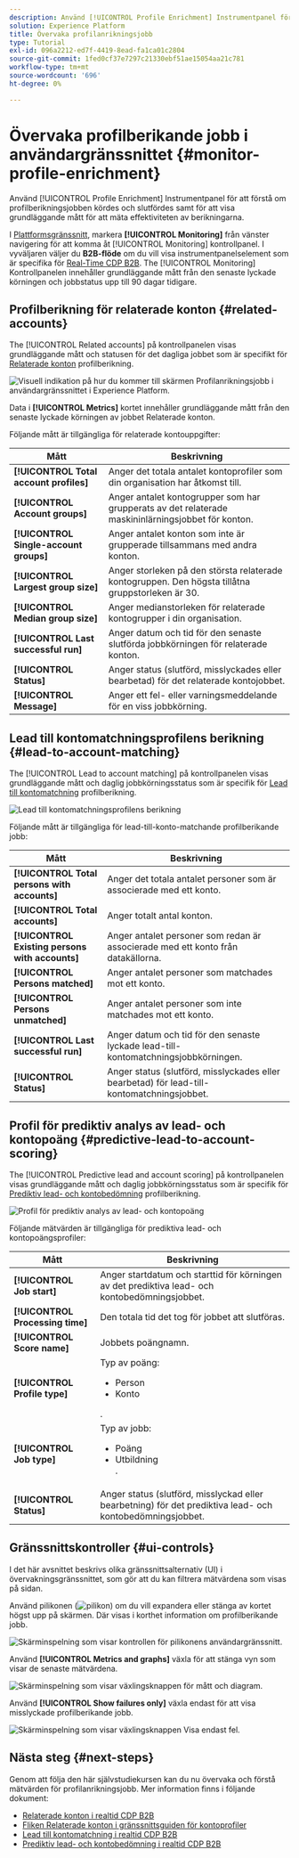 ```yaml
---
description: Använd [!UICONTROL Profile Enrichment] Instrumentpanel för att förstå om profilberikningsjobben kördes och slutfördes samt för att visa grundläggande mått för att mäta effektiviteten av berikningarna.
solution: Experience Platform
title: Övervaka profilanrikningsjobb
type: Tutorial
exl-id: 096a2212-ed7f-4419-8ead-fa1ca01c2804
source-git-commit: 1fed0cf37e7297c21330ebf51ae15054aa21c781
workflow-type: tm+mt
source-wordcount: '696'
ht-degree: 0%

---
```


# Övervaka profilberikande jobb i användargränssnittet {#monitor-profile-enrichment}

Använd [!UICONTROL Profile Enrichment] Instrumentpanel för att förstå om profilberikningsjobben kördes och slutfördes samt för att visa grundläggande mått för att mäta effektiviteten av berikningarna.

I [Plattformsgränssnitt](https://platform.adobe.com), markera **[!UICONTROL Monitoring]** från vänster navigering för att komma åt [!UICONTROL Monitoring] kontrollpanel. I vyväljaren väljer du **B2B-flöde** om du vill visa instrumentpanelselement som är specifika för [Real-Time CDP B2B](/help/rtcdp/b2b-overview.md).  The [!UICONTROL Monitoring] Kontrollpanelen innehåller grundläggande mått från den senaste lyckade körningen och jobbstatus upp till 90 dagar tidigare.

## Profilberikning för relaterade konton {#related-accounts}

The [!UICONTROL Related accounts] på kontrollpanelen visas grundläggande mått och statusen för det dagliga jobbet som är specifikt för [Relaterade konton](/help/rtcdp/b2b-ai-ml-services/related-accounts.md) profilberikning.

![Visuell indikation på hur du kommer till skärmen Profilanrikningsjobb i användargränssnittet i Experience Platform.](/help/dataflows/assets/ui/b2b/monitoring-profile-enrichment-jobs.png)

Data i **[!UICONTROL Metrics]** kortet innehåller grundläggande mått från den senaste lyckade körningen av jobbet Relaterade konton.

Följande mått är tillgängliga för relaterade kontouppgifter:

| Mått | Beskrivning |
| --------- | ---------- |
| **[!UICONTROL Total account profiles]** | Anger det totala antalet kontoprofiler som din organisation har åtkomst till. |
| **[!UICONTROL Account groups]** | Anger antalet kontogrupper som har grupperats av det relaterade maskininlärningsjobbet för konton. |
| **[!UICONTROL Single-account groups]** | Anger antalet konton som inte är grupperade tillsammans med andra konton. |
| **[!UICONTROL Largest group size]** | Anger storleken på den största relaterade kontogruppen. Den högsta tillåtna gruppstorleken är 30. |
| **[!UICONTROL Median group size]** | Anger medianstorleken för relaterade kontogrupper i din organisation. |
| **[!UICONTROL Last successful run]** | Anger datum och tid för den senaste slutförda jobbkörningen för relaterade konton. |
| **[!UICONTROL Status]** | Anger status (slutförd, misslyckades eller bearbetad) för det relaterade kontojobbet. |
| **[!UICONTROL Message]** | Anger ett fel- eller varningsmeddelande för en viss jobbkörning. |

## Lead till kontomatchningsprofilens berikning {#lead-to-account-matching}

The [!UICONTROL Lead to account matching] på kontrollpanelen visas grundläggande mått och daglig jobbkörningsstatus som är specifik för [Lead till kontomatchning](/help/rtcdp/b2b-ai-ml-services/lead-to-account-matching.md) profilberikning.

![Lead till kontomatchningsprofilens berikning](/help/dataflows/assets/ui/b2b/mpc-lead-to-account-matching.png)

Följande mått är tillgängliga för lead-till-konto-matchande profilberikande jobb:

| Mått | Beskrivning |
| --------- | ---------- |
| **[!UICONTROL Total persons with accounts]** | Anger det totala antalet personer som är associerade med ett konto. |
| **[!UICONTROL Total accounts]** | Anger totalt antal konton. |
| **[!UICONTROL Existing persons with accounts]** | Anger antalet personer som redan är associerade med ett konto från datakällorna. |
| **[!UICONTROL Persons matched]** | Anger antalet personer som matchades mot ett konto. |
| **[!UICONTROL Persons unmatched]** | Anger antalet personer som inte matchades mot ett konto. |
| **[!UICONTROL Last successful run]** | Anger datum och tid för den senaste lyckade lead-till-kontomatchningsjobbkörningen. |
| **[!UICONTROL Status]** | Anger status (slutförd, misslyckades eller bearbetad) för lead-till-kontomatchningsjobbet. |

## Profil för prediktiv analys av lead- och kontopoäng {#predictive-lead-to-account-scoring}

The [!UICONTROL Predictive lead and account scoring] på kontrollpanelen visas grundläggande mått och daglig jobbkörningsstatus som är specifik för [Prediktiv lead- och kontobedömning](/help/rtcdp/b2b-ai-ml-services/predictive-lead-and-account-scoring.md) profilberikning.

![Profil för prediktiv analys av lead- och kontopoäng](/help/dataflows/assets/ui/b2b/predictive-lead-and-account-scoring.png)

Följande mätvärden är tillgängliga för prediktiva lead- och kontopoängsprofiler:

| Mått | Beskrivning |
| --------- | ---------- |
| **[!UICONTROL Job start]** | Anger startdatum och starttid för körningen av det prediktiva lead- och kontobedömningsjobbet. |
| **[!UICONTROL Processing time]** | Den totala tid det tog för jobbet att slutföras. |
| **[!UICONTROL Score name]** | Jobbets poängnamn. |
| **[!UICONTROL Profile type]** | Typ av poäng: <ul><li>Person</li><li>Konto</li></ul>. |
| **[!UICONTROL Job type]** | Typ av jobb:<ul><li>Poäng</li><li>Utbildning</li>. |
| **[!UICONTROL Status]** | Anger status (slutförd, misslyckad eller bearbetning) för det prediktiva lead- och kontobedömningsjobbet. |

## Gränssnittskontroller {#ui-controls}

I det här avsnittet beskrivs olika gränssnittsalternativ (UI) i övervakningsgränssnittet, som gör att du kan filtrera mätvärdena som visas på sidan.

Använd pilikonen (![pilikon](/help/dataflows/assets/ui/monitor-destinations/chevron-up.png)) om du vill expandera eller stänga av kortet högst upp på skärmen. Där visas i korthet information om profilberikande jobb.

![Skärminspelning som visar kontrollen för pilikonens användargränssnitt.](/help/dataflows/assets/ui/b2b/use-arrow-control.gif)

Använd **[!UICONTROL Metrics and graphs]** växla för att stänga vyn som visar de senaste mätvärdena.

![Skärminspelning som visar växlingsknappen för mått och diagram.](/help/dataflows/assets/ui/b2b/metrics-and-graphs-toggle.gif)

Använd **[!UICONTROL Show failures only]** växla endast för att visa misslyckade profilberikande jobb.

![Skärminspelning som visar växlingsknappen Visa endast fel.](/help/dataflows/assets/ui/b2b/show-failures-only.gif)

## Nästa steg {#next-steps}

Genom att följa den här självstudiekursen kan du nu övervaka och förstå mätvärden för profilanrikningsjobb. Mer information finns i följande dokument:

* [Relaterade konton i realtid CDP B2B](/help/rtcdp/b2b-ai-ml-services/related-accounts.md)
* [Fliken Relaterade konton i gränssnittsguiden för kontoprofiler](/help/rtcdp/accounts/account-profile-ui-guide.md)
* [Lead till kontomatchning i realtid CDP B2B](/help/rtcdp/b2b-ai-ml-services/lead-to-account-matching.md)
* [Prediktiv lead- och kontobedömning i realtid CDP B2B](/help/rtcdp/b2b-ai-ml-services/predictive-lead-and-account-scoring.md)
